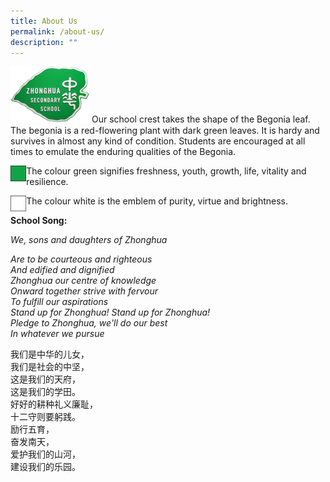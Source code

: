 ```yaml
---
title: About Us
permalink: /about-us/
description: ""
---
```

<img src="/images/logo.jpg" style="width:25%">  Our school crest takes the shape of the Begonia leaf. The begonia is a red-flowering plant with dark green leaves. It is hardy and survives in almost any kind of condition. Students are encouraged at all times to emulate the enduring qualities of the Begonia.

<img src="/images/green.jpg" style="width:5%" align=left> The colour green signifies freshness, youth, growth, life, vitality and resilience.

<img src="/images/white.jpg" style="width:5%" align=left>
The colour white is the emblem of purity, virtue and brightness.

  

**School Song:**

_We, sons and daughters of Zhonghua_

_Are to be courteous and righteous_  
_And edified and dignified_  
_Zhonghua our centre of knowledge_  
_Onward together strive with fervour_  
_To fulfill our aspirations_  
_Stand up for Zhonghua! Stand up for Zhonghua!_  
_Pledge to Zhonghua, we'll do our best_  
_In whatever we pursue_

我们是中华的儿女，  
我们是社会的中坚，  
这是我们的天府，  
这是我们的学田。  
好好的耕种礼义廉耻，  
十二守则要躬践。  
励行五育，  
奋发南天，  
爱护我们的山河，  
建设我们的乐园。